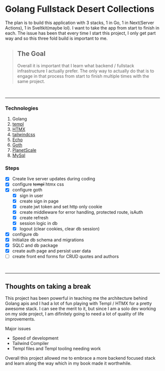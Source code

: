 # Golang Fullstack Desert Collections

The plan is to build this application with 3 stacks, 1 in Go, 1 in Next(Server Actions), 1 in Sveltkit(maybe lol). I want to take the app from start to finish in each.
The issue has been that every time I start this project, I only get part way and so this three fold build is important to me.

> ## The Goal
>
> Overall it is important that I learn what backend / fullstack infrastructure I actually prefer.
> The only way to actually do that is to engage in that process from start to finish multiple times with the same project.

<br/>

---

### Technologies

1. Golang
2. [templ](https://templ.guide/)
3. [HTMX](https://htmx.org/)
4. [tailwindcss](https://tailwindcss.com/docs/installation)
5. [Echo](https://echo.labstack.com/docs)
6. [Goth](https://github.com/markbates/goth)
7. [PlanetScale](https://planetscale.com/docs/tutorials/planetscale-quick-start-guide)
8. [MySql](https://dev.mysql.com/doc/refman/8.0/en/programs.html)

### Steps

- [x] Create live server updates during coding
- [x] configure ~~templ~~ htmx css
- [x] configure goth
  - [x] sign in user
  - [x] create sign in page
  - [x] create jwt token and set http only cookie
  - [x] create middleware for error handling, protected route, isAuth
  - [x] create refresh
  - [x] session logic in db
  - [x] logout (clear cookies, clear db session)
- [x] configure db
- [x] Initialize db schema and migrations
- [x] SQLC and db package
- [x] create auth page and persist user data
- [ ] create front end forms for CRUD quotes and authors

<br />

---

## Thoughts on taking a break

This project has been powerful in teaching me the architecture behind Golang apis and I had a lot of fun playing with
Templ / HTMX for a pretty awesome stack. I can see the merit to it, but since I am a solo dev working on my side project,
I am difinitely going to need a lot of quality of life improvements.

Major issues

- Speed of development
- Tailwind Compiler
- Templ files and Templ tooling needing work

Overall this project allowed me to embrace a more backend focused stack and learn along the way which in my book made it worthwhile.
